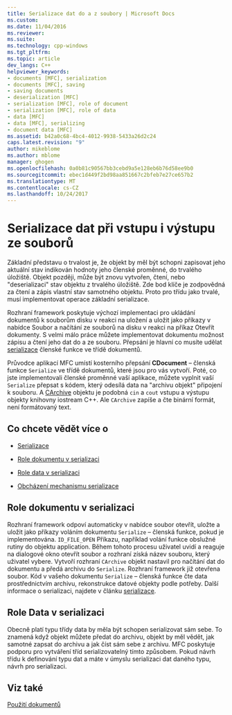 ```yaml
---
title: Serializace dat do a z soubory | Microsoft Docs
ms.custom: 
ms.date: 11/04/2016
ms.reviewer: 
ms.suite: 
ms.technology: cpp-windows
ms.tgt_pltfrm: 
ms.topic: article
dev_langs: C++
helpviewer_keywords:
- documents [MFC], serialization
- documents [MFC], saving
- saving documents
- deserialization [MFC]
- serialization [MFC], role of document
- serialization [MFC], role of data
- data [MFC]
- data [MFC], serializing
- document data [MFC]
ms.assetid: b42a0c68-4bc4-4012-9938-5433a26d2c24
caps.latest.revision: "9"
author: mikeblome
ms.author: mblome
manager: ghogen
ms.openlocfilehash: 0a0b81c90567bb3cebd9a5e128eb6b76d58ee9b0
ms.sourcegitcommit: ebec1d449f2bd98aa851667c2bfeb7e27ce657b2
ms.translationtype: MT
ms.contentlocale: cs-CZ
ms.lasthandoff: 10/24/2017
---
```

# <a name="serializing-data-to-and-from-files"></a>Serializace dat při vstupu i výstupu ze souborů
Základní představu o trvalost je, že objekt by měl být schopni zapisovat jeho aktuální stav indikován hodnoty jeho členské proměnné, do trvalého úložiště. Objekt později, může být znovu vytvořen, čtení, nebo "deserializaci" stav objektu z trvalého úložiště. Zde bod klíče je zodpovědná za čtení a zápis vlastní stav samotného objektu. Proto pro třídu jako trvalé, musí implementovat operace základní serializace.  
  
 Rozhraní framework poskytuje výchozí implementaci pro ukládání dokumentů k souborům disku v reakci na uložení a uložit jako příkazy v nabídce Soubor a načítání ze souborů na disku v reakci na příkaz Otevřít dokumenty. S velmi málo práce můžete implementovat dokumentu možnost zápisu a čtení jeho dat do a ze souboru. Přepsání je hlavní co musíte udělat [serializace](../mfc/reference/cobject-class.md#serialize) členské funkce ve třídě dokumentů.  
  
 Průvodce aplikací MFC umístí kosterního přepsání **CDocument** – členská funkce `Serialize` ve třídě dokumentů, které jsou pro vás vytvoří. Poté, co jste implementovali členské proměnné vaší aplikace, můžete vyplnit vaší `Serialize` přepsat s kódem, který odesílá data na "archivu objekt" připojení k souboru. A [CArchive](../mfc/reference/carchive-class.md) objektu je podobná `cin` a `cout` vstupu a výstupu objekty knihovny iostream C++. Ale `CArchive` zapíše a čte binární formát, není formátovaný text.  
  
## <a name="what-do-you-want-to-know-more-about"></a>Co chcete vědět více o  
  
-   [Serializace](../mfc/serialization-in-mfc.md)  
  
-   [Role dokumentu v serializaci](#_core_the_document.92.s_role_in_serialization)  
  
-   [Role data v serializaci](#_core_the_data.92.s_role_in_serialization)  
  
-   [Obcházení mechanismu serializace](../mfc/bypassing-the-serialization-mechanism.md)  
  
##  <a name="_core_the_document.92.s_role_in_serialization"></a>Role dokumentu v serializaci  
 Rozhraní framework odpoví automaticky v nabídce soubor otevřít, uložte a uložit jako příkazy voláním dokumentu `Serialize` – členská funkce, pokud je implementována. `ID_FILE_OPEN` Příkazu, například volání funkce obslužné rutiny do objektu application. Během tohoto procesu uživatel uvidí a reaguje na dialogové okno otevřít soubor a rozhraní získá název souboru, který uživatel vybere. Vytvoří rozhraní `CArchive` objekt nastavil pro načítání dat do dokumentu a předá archivu do `Serialize`. Rozhraní framework již otevřena soubor. Kód v vašeho dokumentu `Serialize` – členská funkce čte data prostřednictvím archivu, rekonstrukce datové objekty podle potřeby. Další informace o serializaci, najdete v článku [serializace](../mfc/serialization-in-mfc.md).  
  
##  <a name="_core_the_data.92.s_role_in_serialization"></a>Role Data v serializaci  
 Obecně platí typu třídy data by měla být schopen serializovat sám sebe. To znamená když objekt můžete předat do archivu, objekt by měl vědět, jak samotné zapsat do archivu a jak číst sám sebe z archivu. MFC poskytuje podporu pro vytváření tříd serializovatelný tímto způsobem. Pokud návrh třídu k definování typu dat a máte v úmyslu serializaci dat daného typu, návrh pro serializaci.  
  
## <a name="see-also"></a>Viz také  
 [Použití dokumentů](../mfc/using-documents.md)

